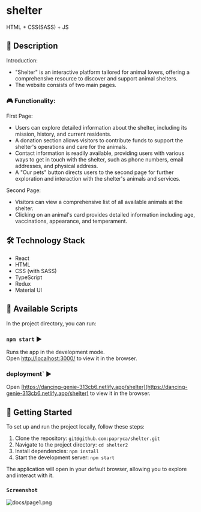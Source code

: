 # shelter

HTML + CSS(SASS) + JS

## 📝 Description

 Introduction:
- "Shelter" is an interactive platform tailored for animal lovers, offering a comprehensive resource to discover and support animal shelters.
- The website consists of two main pages.

### 🎮 Functionality:
First Page:

- Users can explore detailed information about the shelter, including its mission, history, and current residents.
- A donation section allows visitors to contribute funds to support the shelter's operations and care for the animals.
- Contact information is readily available, providing users with various ways to get in touch with the shelter, such as phone numbers, email addresses, and physical address.
- A "Our pets" button directs users to the second page for further exploration and interaction with the shelter's animals and services.

Second Page:

- Visitors can view a comprehensive list of all available animals at the shelter.
- Clicking on an animal's card provides detailed information including age, vaccinations, appearance, and temperament.

## 🛠️ Technology Stack

- React
- HTML
- CSS (with SASS)
- TypeScript 
- Redux
- Material UI

## 📜 Available Scripts

In the project directory, you can run:

### `npm start` ▶️

Runs the app in the development mode.\
Open [http://localhost:3000/](http://localhost:3000/) to view it in the browser.

### deployment` ▶️

Open [https://dancing-genie-313cb6.netlify.app/shelter](https://dancing-genie-313cb6.netlify.app/shelter) to view it in the browser.

## 🚀 Getting Started

To set up and run the project locally, follow these steps:

1. Clone the repository: `git@github.com:papryca/shelter.git`
2. Navigate to the project directory: `cd shelter2`
3. Install dependencies: `npm install`
4. Start the development server: `npm start`

The application will open in your default browser, allowing you to explore and interact with it.

### `Screenshot`

![docs/page1.png](docs/page1.png)
